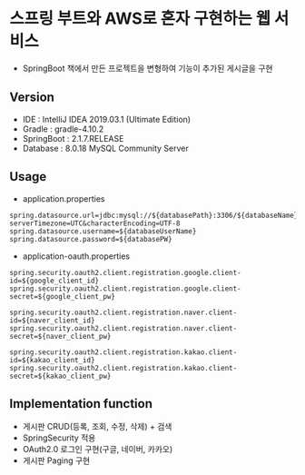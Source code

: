 # 스프링 부트와 AWS로 혼자 구현하는 웹 서비스

  - SpringBoot 책에서 만든 프로젝트을 변형하여 기능이 추가된 게시글을 구현
  
## Version

  - IDE : IntelliJ IDEA 2019.03.1 (Ultimate Edition)
  - Gradle : gradle-4.10.2
  - SpringBoot : 2.1.7.RELEASE
  - Database : 8.0.18 MySQL Community Server

## Usage

  - application.properties
  ```
  spring.datasource.url=jdbc:mysql://${databasePath}:3306/${databaseName}?serverTimezone=UTC&characterEncoding=UTF-8
  spring.datasource.username=${databaseUserName}
  spring.datasource.password=${databasePW}
  ```
  - application-oauth.properties
  ```
  spring.security.oauth2.client.registration.google.client-id=${google_client_id}
  spring.security.oauth2.client.registration.google.client-secret=${google_client_pw}

  spring.security.oauth2.client.registration.naver.client-id=${naver_client_id}
  spring.security.oauth2.client.registration.naver.client-secret=${naver_client_pw}

  spring.security.oauth2.client.registration.kakao.client-id=${kakao_client_id}
  spring.security.oauth2.client.registration.kakao.client-secret=${kakao_client_pw}
  ```

## Implementation function

  - 게시판 CRUD(등록, 조회, 수정, 삭제) + 검색
  - SpringSecurity 적용
  - OAuth2.0 로그인 구현(구글, 네이버, 카카오)
  - 게시판 Paging 구현